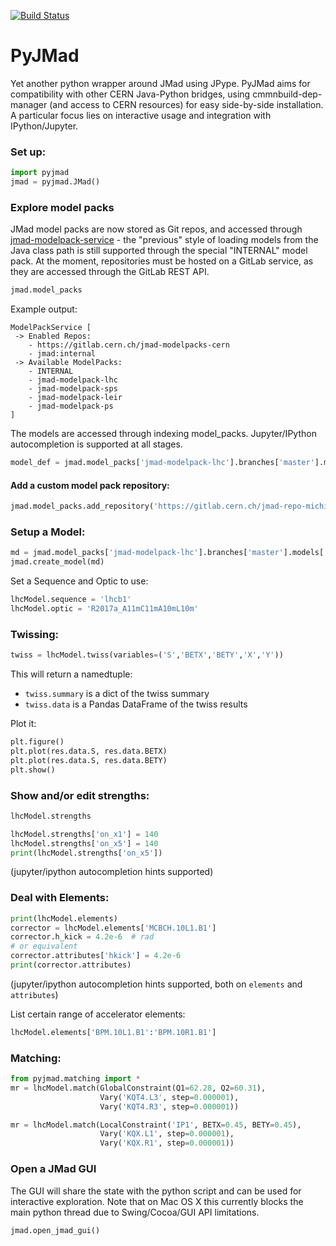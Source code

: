 [![Build Status](https://travis-ci.org/pymad/pyjmad.svg?branch=master)](https://travis-ci.org/pymad/pyjmad)

# PyJMad
Yet another python wrapper around JMad using JPype. PyJMad aims for compatibility with other CERN Java-Python bridges,
using cmmnbuild-dep-manager (and access to CERN resources) for easy side-by-side installation. A particular focus lies
on interactive usage and integration with IPython/Jupyter.

### Set up:
```python
import pyjmad
jmad = pyjmad.JMad()
```

### Explore model packs
JMad model packs are now stored as Git repos, and accessed through [jmad-modelpack-service] - the "previous" style
of loading models from the Java class path is still supported through the special "INTERNAL" model pack. At the moment,
repositories must be hosted on a GitLab service, as they are accessed through the GitLab REST API.
```python
jmad.model_packs
```
Example output:
```text
ModelPackService [ 
 -> Enabled Repos: 
    - https://gitlab.cern.ch/jmad-modelpacks-cern
    - jmad:internal
 -> Available ModelPacks: 
    - INTERNAL
    - jmad-modelpack-lhc
    - jmad-modelpack-sps
    - jmad-modelpack-leir
    - jmad-modelpack-ps
]
```
The models are accessed through indexing model_packs. Jupyter/IPython autocompletion is supported at all stages.
```python
model_def = jmad.model_packs['jmad-modelpack-lhc'].branches['master'].models['LHC 2017']
```
#### Add a custom model pack repository:
```python
jmad.model_packs.add_repository('https://gitlab.cern.ch/jmad-repo-michi-testing')
```

[jmad-modelpack-service]: https://github.com/jmad/jmad-modelpack-service
### Setup a Model:
```python
md = jmad.model_packs['jmad-modelpack-lhc'].branches['master'].models['LHC 2017']
jmad.create_model(md)
```

Set a Sequence and Optic to use:
```python
lhcModel.sequence = 'lhcb1'
lhcModel.optic = 'R2017a_A11mC11mA10mL10m'
```

### Twissing:
```python
twiss = lhcModel.twiss(variables=('S','BETX','BETY','X','Y'))
```
This will return a namedtuple:
* ``twiss.summary`` is a dict of the twiss summary
* ``twiss.data`` is a Pandas DataFrame of the twiss results

Plot it:
```python
plt.figure()
plt.plot(res.data.S, res.data.BETX)
plt.plot(res.data.S, res.data.BETY)
plt.show()
```

### Show and/or edit strengths:
```python
lhcModel.strengths
```
```python
lhcModel.strengths['on_x1'] = 140
lhcModel.strengths['on_x5'] = 140
print(lhcModel.strengths['on_x5'])
```
(jupyter/ipython autocompletion hints supported)

### Deal with Elements:
```python
print(lhcModel.elements)
corrector = lhcModel.elements['MCBCH.10L1.B1']
corrector.h_kick = 4.2e-6  # rad
# or equivalent
corrector.attributes['hkick'] = 4.2e-6
print(corrector.attributes)
```
(jupyter/ipython autocompletion hints supported, both on ``elements`` and ``attributes``)

List certain range of accelerator elements:
```python
lhcModel.elements['BPM.10L1.B1':'BPM.10R1.B1']
```

### Matching:
```python
from pyjmad.matching import *
mr = lhcModel.match(GlobalConstraint(Q1=62.28, Q2=60.31),
                    Vary('KQT4.L3', step=0.000001),
                    Vary('KQT4.R3', step=0.000001))
```

```python
mr = lhcModel.match(LocalConstraint('IP1', BETX=0.45, BETY=0.45),
                    Vary('KQX.L1', step=0.000001),
                    Vary('KQX.R1', step=0.000001))
```


### Open a JMad GUI
The GUI will share the state with the python script and can be used for interactive exploration. Note that on Mac OS X this currently blocks the main python thread due to Swing/Cocoa/GUI API limitations.
```python
jmad.open_jmad_gui()
```
